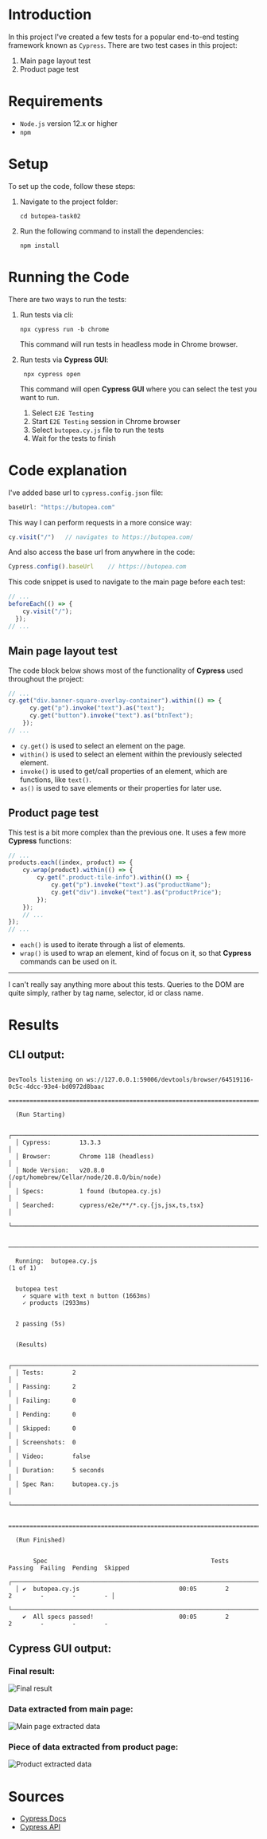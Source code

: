 # Introduction
In this project I've created a few tests for a popular end-to-end testing framework known as `Cypress`.
There are two test cases in this project:

1. Main page layout test
2. Product page test
   
# Requirements
- `Node.js` version 12.x or higher
- `npm`
  
# Setup
To set up the code, follow these steps:

1. Navigate to the project folder: 
   ```shell
   cd butopea-task02
   ```
2. Run the following command to install the dependencies:
    ```shell
    npm install
    ```

# Running the Code
There are two ways to run the tests:
1. Run tests via cli:
   ```shell
   npx cypress run -b chrome
   ```
   This command will run tests in headless mode in Chrome browser.
2. Run tests via **Cypress GUI**:
   ```shell
    npx cypress open
    ```
    This command will open **Cypress GUI** where you can select the test you want to run.
    
    1. Select `E2E Testing`
    2. Start `E2E Testing` session in Chrome browser
    3. Select `butopea.cy.js` file to run the tests
    4. Wait for the tests to finish

# Code explanation
I've added base url to `cypress.config.json` file:
```javascript
baseUrl: "https://butopea.com"
```
This way I can perform requests in a more consice way:
```javascript
cy.visit("/")   // navigates to https://butopea.com/
```
And also access the base url from anywhere in the code:
```javascript
Cypress.config().baseUrl    // https://butopea.com
```

This code snippet is used to navigate to the main page before each test:
```javascript
// ...
beforeEach(() => {
    cy.visit("/");
  });
// ...
```
## Main page layout test
The code block below shows most of the functionality of **Cypress** used throughout the project:
```javascript
// ...
cy.get("div.banner-square-overlay-container").within(() => {
      cy.get("p").invoke("text").as("text");
      cy.get("button").invoke("text").as("btnText");
    }); 
// ...
```
- `cy.get()` is used to select an element on the page.
- `within()` is used to select an element within the previously selected element.
- `invoke()` is used to get/call properties of an element, which are functions, like `text()`.
- `as()` is used to save elements or their properties for later use.


## Product page test
This test is a bit more complex than the previous one. It uses a few more **Cypress** functions:
```javascript
// ...
products.each((index, product) => {
    cy.wrap(product).within(() => {
        cy.get(".product-tile-info").within(() => {
            cy.get("p").invoke("text").as("productName");
            cy.get("div").invoke("text").as("productPrice");
        });
    });
    // ...
});
// ...
```
- `each()` is used to iterate through a list of elements.
- `wrap()` is used to wrap an element, kind of focus on it, so that **Cypress** commands can be used on it.
  
---
I can't really say anything more about this tests. Queries to the DOM are quite simply, rather by tag name, selector, id or class name.

# Results
## CLI output:
```shell

DevTools listening on ws://127.0.0.1:59006/devtools/browser/64519116-0c5c-4dcc-93e4-bd0972d8baac

===============================================================================================

  (Run Starting)

  ┌────────────────────────────────────────────────────────────────────────────────────────────────┐
  │ Cypress:        13.3.3                                                                         │
  │ Browser:        Chrome 118 (headless)                                                          │
  │ Node Version:   v20.8.0 (/opt/homebrew/Cellar/node/20.8.0/bin/node)                            │
  │ Specs:          1 found (butopea.cy.js)                                                        │
  │ Searched:       cypress/e2e/**/*.cy.{js,jsx,ts,tsx}                                            │
  └────────────────────────────────────────────────────────────────────────────────────────────────┘


────────────────────────────────────────────────────────────────────────────────────────────────────

  Running:  butopea.cy.js                                                                   (1 of 1)


  butopea test
    ✓ square with text n button (1663ms)
    ✓ products (2933ms)


  2 passing (5s)


  (Results)

  ┌────────────────────────────────────────────────────────────────────────────────────────────────┐
  │ Tests:        2                                                                                │
  │ Passing:      2                                                                                │
  │ Failing:      0                                                                                │
  │ Pending:      0                                                                                │
  │ Skipped:      0                                                                                │
  │ Screenshots:  0                                                                                │
  │ Video:        false                                                                            │
  │ Duration:     5 seconds                                                                        │
  │ Spec Ran:     butopea.cy.js                                                                    │
  └────────────────────────────────────────────────────────────────────────────────────────────────┘


===============================================================================================

  (Run Finished)


       Spec                                              Tests  Passing  Failing  Pending  Skipped
  ┌────────────────────────────────────────────────────────────────────────────────────────────────┐
  │ ✔  butopea.cy.js                            00:05        2        2        -        -        - │
  └────────────────────────────────────────────────────────────────────────────────────────────────┘
    ✔  All specs passed!                        00:05        2        2        -        -        -
```

## Cypress GUI output:

### Final result:
![Final result](../img/final.png)

### Data extracted from main page:
![Main page extracted data](../img/mainpage-data.png)

### Piece of data extracted from product page:
![Product extracted data](../img/product-data.png)

# Sources
- [Cypress Docs](https://docs.cypress.io/)
- [Cypress API](https://docs.cypress.io/api/api/table-of-contents.html)